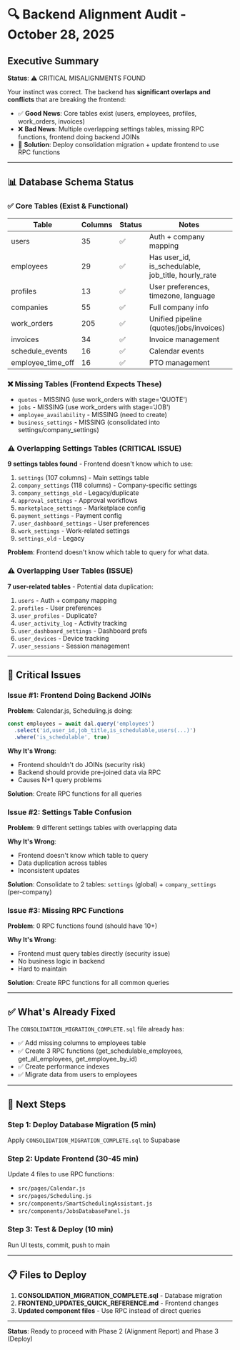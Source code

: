 # 🔍 Backend Alignment Audit - October 28, 2025

## Executive Summary

**Status**: ⚠️ CRITICAL MISALIGNMENTS FOUND

Your instinct was correct. The backend has **significant overlaps and conflicts** that are breaking the frontend:

- ✅ **Good News**: Core tables exist (users, employees, profiles, work_orders, invoices)
- ❌ **Bad News**: Multiple overlapping settings tables, missing RPC functions, frontend doing backend JOINs
- 🔧 **Solution**: Deploy consolidation migration + update frontend to use RPC functions

---

## 📊 Database Schema Status

### ✅ Core Tables (Exist & Functional)
| Table | Columns | Status | Notes |
|-------|---------|--------|-------|
| users | 35 | ✅ | Auth + company mapping |
| employees | 29 | ✅ | Has user_id, is_schedulable, job_title, hourly_rate |
| profiles | 13 | ✅ | User preferences, timezone, language |
| companies | 55 | ✅ | Full company info |
| work_orders | 205 | ✅ | Unified pipeline (quotes/jobs/invoices) |
| invoices | 34 | ✅ | Invoice management |
| schedule_events | 16 | ✅ | Calendar events |
| employee_time_off | 16 | ✅ | PTO management |

### ❌ Missing Tables (Frontend Expects These)
- `quotes` - MISSING (use work_orders with stage='QUOTE')
- `jobs` - MISSING (use work_orders with stage='JOB')
- `employee_availability` - MISSING (need to create)
- `business_settings` - MISSING (consolidated into settings/company_settings)

### ⚠️ Overlapping Settings Tables (CRITICAL ISSUE)
**9 settings tables found** - Frontend doesn't know which to use:
1. `settings` (107 columns) - Main settings table
2. `company_settings` (118 columns) - Company-specific settings
3. `company_settings_old` - Legacy/duplicate
4. `approval_settings` - Approval workflows
5. `marketplace_settings` - Marketplace config
6. `payment_settings` - Payment config
7. `user_dashboard_settings` - User preferences
8. `work_settings` - Work-related settings
9. `settings_old` - Legacy

**Problem**: Frontend doesn't know which table to query for what data.

### ⚠️ Overlapping User Tables (ISSUE)
**7 user-related tables** - Potential data duplication:
1. `users` - Auth + company mapping
2. `profiles` - User preferences
3. `user_profiles` - Duplicate?
4. `user_activity_log` - Activity tracking
5. `user_dashboard_settings` - Dashboard prefs
6. `user_devices` - Device tracking
7. `user_sessions` - Session management

---

## 🔴 Critical Issues

### Issue #1: Frontend Doing Backend JOINs
**Problem**: Calendar.js, Scheduling.js doing:
```javascript
const employees = await dal.query('employees')
  .select('id,user_id,job_title,is_schedulable,users(...)')
  .where('is_schedulable', true)
```

**Why It's Wrong**: 
- Frontend shouldn't do JOINs (security risk)
- Backend should provide pre-joined data via RPC
- Causes N+1 query problems

**Solution**: Create RPC functions for all queries

### Issue #2: Settings Table Confusion
**Problem**: 9 different settings tables with overlapping data

**Why It's Wrong**:
- Frontend doesn't know which table to query
- Data duplication across tables
- Inconsistent updates

**Solution**: Consolidate to 2 tables: `settings` (global) + `company_settings` (per-company)

### Issue #3: Missing RPC Functions
**Problem**: 0 RPC functions found (should have 10+)

**Why It's Wrong**:
- Frontend must query tables directly (security issue)
- No business logic in backend
- Hard to maintain

**Solution**: Create RPC functions for all common queries

---

## ✅ What's Already Fixed

The `CONSOLIDATION_MIGRATION_COMPLETE.sql` file already has:
- ✅ Add missing columns to employees table
- ✅ Create 3 RPC functions (get_schedulable_employees, get_all_employees, get_employee_by_id)
- ✅ Create performance indexes
- ✅ Migrate data from users to employees

---

## 🎯 Next Steps

### Step 1: Deploy Database Migration (5 min)
Apply `CONSOLIDATION_MIGRATION_COMPLETE.sql` to Supabase

### Step 2: Update Frontend (30-45 min)
Update 4 files to use RPC functions:
- `src/pages/Calendar.js`
- `src/pages/Scheduling.js`
- `src/components/SmartSchedulingAssistant.js`
- `src/components/JobsDatabasePanel.js`

### Step 3: Test & Deploy (10 min)
Run UI tests, commit, push to main

---

## 📋 Files to Deploy

1. **CONSOLIDATION_MIGRATION_COMPLETE.sql** - Database migration
2. **FRONTEND_UPDATES_QUICK_REFERENCE.md** - Frontend changes
3. **Updated component files** - Use RPC instead of direct queries

---

**Status**: Ready to proceed with Phase 2 (Alignment Report) and Phase 3 (Deploy)

